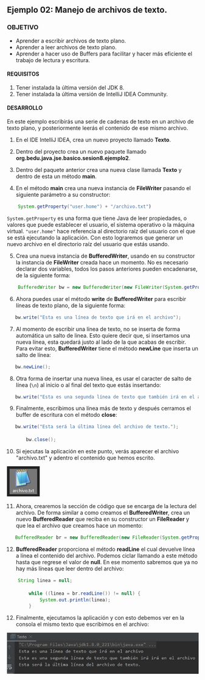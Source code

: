 ## Ejemplo 02: Manejo de archivos de texto.

### OBJETIVO

- Aprender a escribir archivos de texto plano.
- Aprender a leer archivos de texto plano.
- Aprender a hacer uso de Buffers para facilitar y hacer más eficiente el trabajo de lectura y escritura.

#### REQUISITOS

1. Tener instalada la última versión del JDK 8.
2. Tener instalada la última versión de IntelliJ IDEA Community.


#### DESARROLLO

En este ejemplo escribirás una serie de cadenas de texto en un archivo de texto plano, y posteriormente leerás el contenido de ese mismo archivo. 

1. En el IDE IntelliJ IDEA, crea un nuevo proyecto llamado **Texto**.

2. Dentro del proyecto crea un nuevo paquete llamado **org.bedu.java.jse.basico.sesion8.ejemplo2**.

3. Dentro del paquete anterior crea una nueva clase llamada **Texto** y dentro de esta un método **main**.

4. En el método **main** crea una nueva instancia de **FileWriter** pasando el siguiente parámetro a su constructor:
```java
	System.getProperty("user.home") + "/archivo.txt")
```

`System.getProperty` es una forma que tiene Java de leer propiedades, o valores que puede establecer el usuario, el sistema operativo o la máquina virtual. `"user.home"` hace referencia al directorio raíz del usuario con el que se está ejecutando la aplicación. Con esto lograremos que generar un nuevo archivo en el directorio raíz del usuario que estás usando.

5. Crea una nueva instancia de **BufferedWriter**, usando en su constructor la instancia de **FileWriter** creada hace un momento. No es necesario declarar dos variables, todos los pasos anteriores pueden encadenarse, de la siguiente forma:
```java
	BufferedWriter bw = new BufferedWriter(new FileWriter(System.getProperty("user.home") + "/archivo.txt"));
```


 6. Ahora puedes usar el método **write** de **BufferedWriter** para escribir líneas de texto plano, de la siguiente forma:
 ```java
 	bw.write("Esta es una línea de texto que irá en el archivo");
 ```
 
 7. Al momento de escribir una línea de texto, no se inserta de forma automática un salto de linea. Esto quiere decir que, si insertamos una nueva línea, esta quedará justo al lado de la que acabas de escribir. Para evitar esto, **BufferedWriter** tiene el método **newLine** que inserta un salto de línea:
 ```java
 	bw.newLine();
 ```
 
 8. Otra forma de insertar una nueva línea, es usar el caracter de salto de línea (`\n`) al inicio o al final del texto que estás insertando:
 ```java
 	bw.write("Esta es una segunda línea de texto que también irá en el archivo\n");	
 ```
 
 9. Finalmente, escribimos una línea más de texto y después cerramos el buffer de escritura con el método **close**:
 ```java
  	bw.write("Esta será la última línea del archivo de texto.");

        bw.close();
 ```
 
 10. Si ejecutas la aplicación en este punto, verás aparecer el archivo "archivo.txt" y adentro el contenido que hemos escrito.
 
 ![imagen](img/img_01.jpg)
 
11. Ahora, crearemos la sección de código que se encarga de la lectura del archivo. De forma similar a como creamos el **BufferedWriter**, crea un nuevo **BufferedReader** que reciba en su constructor un **FileReader** y que lea el archivo que creamos hace un momento:
 ```java
 	BufferedReader br = new BufferedReader(new FileReader(System.getProperty("user.home") + "/archivo.txt"));
 ```
 
12. **BufferedReader** proporciona el método **readLine** el cual devuelve línea a línea el contenido del archivo. Podemos ciclar llamando a este método hasta que regrese el valor de **null**. En ese momento sabremos que ya no hay más líneas que leer dentro del archivo:
```java
	String linea = null;

        while ((linea = br.readLine()) != null) {
            System.out.println(linea);
        }
```
12. Finalmente, ejecutamos la aplicación y con esto debemos ver en la consola el mismo texto que escribimos en el archivo:

 ![imagen](img/img_02.jpg)
